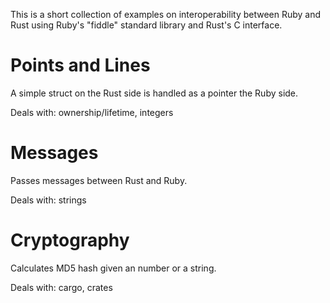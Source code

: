 This is a short collection of examples on interoperability between Ruby and Rust using Ruby's "fiddle" standard library and Rust's C interface.

# Points and Lines

A simple struct on the Rust side is handled as a pointer the Ruby side.

Deals with: ownership/lifetime, integers

# Messages

Passes messages between Rust and Ruby.

Deals with: strings

# Cryptography

Calculates MD5 hash given an number or a string.

Deals with: cargo, crates
